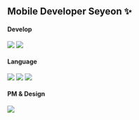 ## Mobile Developer Seyeon ✨

#### Develop
<a href="버튼을 눌렀을 때 이동할 링크" target="_blank"><img src="https://img.shields.io/badge/Android-FFFFFF?style=for-the-badge&logo=Android&logoColor=3DDC84"/></a>
<a href="버튼을 눌렀을 때 이동할 링크" target="_blank"><img src="https://img.shields.io/badge/Flutter-FFFFFF?style=for-the-badge&logo=Flutter&logoColor=02569B"/></a>
#### Language
<a href="버튼을 눌렀을 때 이동할 링크" target="_blank"><img src="https://img.shields.io/badge/Kotlin-7F52FF?style=for-the-badge&logo=Kotlin&logoColor=FFFFFF"/></a>
<a href="버튼을 눌렀을 때 이동할 링크" target="_blank"><img src="https://img.shields.io/badge/Dart-0175C2?style=for-the-badge&logo=Dart&logoColor=FFFFFF"/></a>
<a href="버튼을 눌렀을 때 이동할 링크" target="_blank"><img src="https://img.shields.io/badge/Python-FFD43B?style=for-the-badge&logo=Python&logoColor=FFFFFF"/></a>
#### PM & Design
<a href="버튼을 눌렀을 때 이동할 링크" target="_blank"><img src="https://img.shields.io/badge/Figma-AB9DFF?style=for-the-badge&logo=Figma&logoColor=FFFFFF"/></a>

<!--
![Anurag's GitHub stats](https://github-readme-stats.vercel.app/api?username=SeyeonJang&show_icons=true&theme=aura_dark)
-->



<!--
**SeyeonJang/SeyeonJang** is a ✨ _special_ ✨ repository because its `README.md` (this file) appears on your GitHub profile.

Here are some ideas to get you started:

- 🔭 I’m currently working on ...
- 🌱 I’m currently learning ...
- 👯 I’m looking to collaborate on ...
- 🤔 I’m looking for help with ...
- 💬 Ask me about ...
- 📫 How to reach me: ...
- 😄 Pronouns: ...
- ⚡ Fun fact: ...
-->
